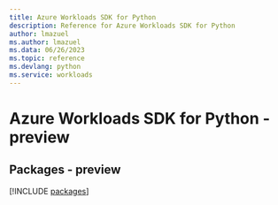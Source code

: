 ```yaml
---
title: Azure Workloads SDK for Python
description: Reference for Azure Workloads SDK for Python
author: lmazuel
ms.author: lmazuel
ms.data: 06/26/2023
ms.topic: reference
ms.devlang: python
ms.service: workloads
---
```

# Azure Workloads SDK for Python - preview
## Packages - preview
[!INCLUDE [packages](workloads-index.md)]